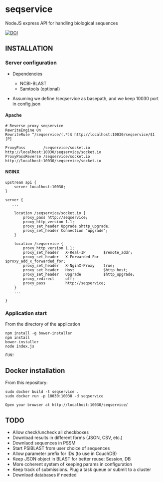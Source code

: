 # seqservice
NodeJS express API for handling biological sequences

[![DOI](https://zenodo.org/badge/29487880.svg)](https://zenodo.org/badge/latestdoi/29487880)

## INSTALLATION

### Server configuration

* Dependencies
	* NCBI-BLAST
	* Samtools (optional)

* Assuming we define /seqservice as basepath, and we keep 10030 port in config.json

#### Apache

	# Reverse proxy seqservice
	RewriteEngine On
	RewriteRule ^/seqservice/(.*)$ http://localhost:10030/seqservice/$1 [P]
	
	ProxyPass        /seqservice/socket.io http://localhost:10030/seqservice/socket.io
	ProxyPassReverse /seqservice/socket.io http://localhost:10030/seqservice/socket.io


#### NGINX

	upstream api {
	    server localhost:10030;
	}
	
	server {
	   ...
	
	    location /seqservice/socket.io {
	        proxy_pass http://seqservice;
	        proxy_http_version 1.1;
	        proxy_set_header Upgrade $http_upgrade;
	        proxy_set_header Connection "upgrade";
	    }
	
	    location /seqservice {
	        proxy_http_version 1.1;
	        proxy_set_header   X-Real-IP        $remote_addr;
	        proxy_set_header   X-Forwarded-For  $proxy_add_x_forwarded_for;
	        proxy_set_header   X-NginX-Proxy    true;
	        proxy_set_header   Host             $http_host;
	        proxy_set_header   Upgrade          $http_upgrade;
	        proxy_redirect     off;
	        proxy_pass         http://seqservice;
	    }
	    ...
	
	}

### Application start

From the directory of the application

	npm install -g bower-installer
	npm install
	bower-installer
	node index.js

	FUN!

## Docker installation

From this repository:

	sudo docker build -t seqservice .
	sudo docker run -p 10030:10030 -d seqservice
	
	Open your browser at http://localhost:10030/seqservice/


## TODO
* Allow check/uncheck all checkboxes
* Download results in different forms (JSON, CSV, etc.)
* Downlaod sequences in PSSM
* Start PSIBLAST from user choice of sequences
* Allow parameter prefix for IDs (to use in CouchDB)
* Keep JSON object in BLAST for better reuse: Session, DB
* More coherent system of keeping params in configuration
* Keep track of submissions. Plug a task queue or submit to a cluster
* Download databases if needed
